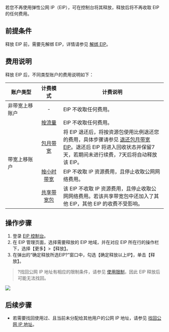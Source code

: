 若您不再使用弹性公网 IP（EIP），可在控制台将其释放，释放后将不再收取 EIP 的任何费用。

## 前提条件
释放 EIP 前，需要先解绑 EIP，详情请参见 [解绑 EIP](https://cloud.tencent.com/document/product/1199/41703)。

## 费用说明
释放 EIP 后，不同类型账户的费用说明如下：
<table>
<thead>
<tr>
<th width="20%">账户类型</th>
<th width="15%" align="center">计费模式</th>
<th>计费说明</th>
</tr>
</thead>
<tbody><tr>
<td>非带宽上移账户</td>
<td align="center">-</td>
<td>EIP 不收取任何费用。</td>
</tr>
<tr>
<td rowspan="4">带宽上移账户</td>
<td align="center"><a href="https://cloud.tencent.com/document/product/1199/41692#1" target="_blank">按流量</a></td>
<td>EIP 不收取任何费用。</td>
</tr>
<tr>
<td align="center"><a href="https://cloud.tencent.com/document/product/1199/41692#3" target="_blank">包月带宽</a></td>
<td>将 EIP 退还后，将按资源包使用比例退还您的费用，具体步骤请参见 <a href="https://cloud.tencent.com/document/product/1199/43137#33" target="_blank">退还包月带宽 EIP</a>。退还后 EIP 将进入回收状态并保留7天，若期间未进行续费，7天后将自动释放该 EIP。</td>
</tr>
<tr>
<td align="center"><a href="https://cloud.tencent.com/document/product/1199/41692#2" target="_blank">按小时带宽</a></td>
<td>EIP 不收取 IP 资源费用，且停止收取公网网络费用。</td>
</tr>
<tr>
<td align="center"><a href="https://cloud.tencent.com/document/product/1199/41692#.E5.85.B1.E4.BA.AB.E5.B8.A6.E5.AE.BD.E5.8C.85" target="_blank">共享带宽包</a></td>
<td>该 EIP 不收取 IP 资源费用，且停止收取公网网络费用。若该共享带宽包中还加入了其他 EIP，其他 EIP 的收费不受影响。</td>
</tr>
</tbody></table>

## 操作步骤
1. 登录 [EIP 控制台](https://console.cloud.tencent.com/cvm/eip)。
2. 在 EIP 管理页面，选择需要释放的 EIP 地域，并在对应 EIP 所在行的操作栏下，选择【更多】>【释放】。
3. 在弹出的“确定释放所选EIP?”窗口中，勾选【确定释放以上IP】，单击【释放】。
> ?找回公网 IP 地址有相应的限制条件，请参见 [使用限制](https://cloud.tencent.com/document/product/1199/41708#.E4.BD.BF.E7.94.A8.E9.99.90.E5.88.B6)，因此 EIP 释放后可能无法找回。
>
![](https://main.qcloudimg.com/raw/9151d8f9623b09ddae25e2e019b7a835.png)

## 后续步骤
- 若需要找回使用过、且当前未分配给其他用户的公网 IP 地址，请参见 [找回公网 IP 地址](https://cloud.tencent.com/document/product/1199/41708)。

